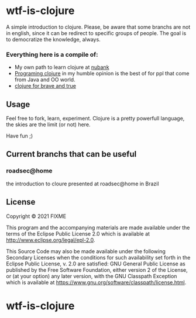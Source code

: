 # wtf-is-clojure

A simple introduction to clojure.
Please, be aware that some branchs are not in english, since it can be redirect to specific groups of people. 
The goal is to democratize the knowledge, always.

### Everything here is a compile of:

- My own path to learn clojure at [nubank](https://nubank.com.br/en/)
- [Programing clojure](https://pragprog.com/titles/shcloj3/programming-clojure-third-edition/) in my humble opinion is the best of for ppl that come from Java and OO world.
- [clojure for brave and true](https://www.braveclojure.com/)

## Usage

Feel free to fork, learn, experiment. Clojure is a pretty powerfull language, the skies are the limit (or not) here.

Have fun ;)

## Current branchs that can be useful

### roadsec@home

the introduction to cloure presented at roadsec@home in Brazil

## License

Copyright © 2021 FIXME

This program and the accompanying materials are made available under the
terms of the Eclipse Public License 2.0 which is available at
http://www.eclipse.org/legal/epl-2.0.

This Source Code may also be made available under the following Secondary
Licenses when the conditions for such availability set forth in the Eclipse
Public License, v. 2.0 are satisfied: GNU General Public License as published by
the Free Software Foundation, either version 2 of the License, or (at your
option) any later version, with the GNU Classpath Exception which is available
at https://www.gnu.org/software/classpath/license.html.
# wtf-is-clojure
